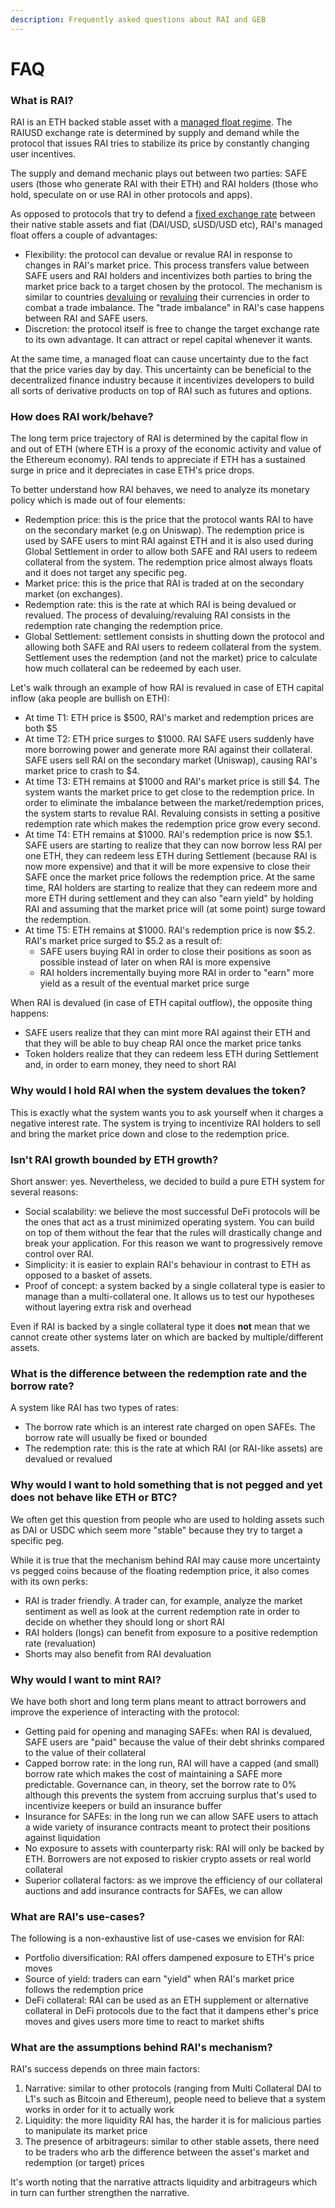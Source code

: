 ```yaml
---
description: Frequently asked questions about RAI and GEB
---
```


# FAQ

### What is RAI?

RAI is an ETH backed stable asset with a [managed float regime](https://en.wikipedia.org/wiki/Managed_float_regime). The RAIUSD exchange rate is determined by supply and demand while the protocol that issues RAI tries to stabilize its price by constantly changing user incentives.

The supply and demand mechanic plays out between two parties: SAFE users \(those who generate RAI with their ETH\) and RAI holders \(those who hold, speculate on or use RAI in other protocols and apps\).

As opposed to protocols that try to defend a [fixed exchange rate](https://www.investopedia.com/terms/f/fixedexchangerate.asp) between their native stable assets and fiat \(DAI/USD, sUSD/USD etc\), RAI's managed float offers a couple of advantages:

* Flexibility: the protocol can devalue or revalue RAI in response to changes in RAI's market price. This process transfers value between SAFE users and RAI holders and incentivizes both parties to bring the market price back to a target chosen by the protocol. The mechanism is similar to countries [devaluing](https://www.investopedia.com/terms/d/devaluation.asp) or [revaluing](https://www.investopedia.com/terms/r/revaluation.asp) their currencies in order to combat a trade imbalance. The "trade imbalance" in RAI's case happens between RAI and SAFE users.
* Discretion: the protocol itself is free to change the target exchange rate to its own advantage. It can attract or repel capital whenever it wants.

At the same time, a managed float can cause uncertainty due to the fact that the price varies day by day. This uncertainty can be beneficial to the decentralized finance industry because it incentivizes developers to build all sorts of derivative products on top of RAI such as futures and options.

### How does RAI work/behave?

The long term price trajectory of RAI is determined by the capital flow in and out of ETH \(where ETH is a proxy of the economic activity and value of the Ethereum economy\). RAI tends to appreciate if ETH has a sustained surge in price and it depreciates in case ETH's price drops.

To better understand how RAI behaves, we need to analyze its monetary policy which is made out of four elements:

* Redemption price: this is the price that the protocol wants RAI to have on the secondary market \(e.g on Uniswap\). The redemption price is used by SAFE users to mint RAI against ETH and it is also used during Global Settlement in order to allow both SAFE and RAI users to redeem collateral from the system. The redemption price almost always floats and it does not target any specific peg.
* Market price: this is the price that RAI is traded at on the secondary market \(on exchanges\).
* Redemption rate: this is the rate at which RAI is being devalued or revalued. The process of devaluing/revaluing RAI consists in the redemption rate changing the redemption price.
* Global Settlement: settlement consists in shutting down the protocol and allowing both SAFE and RAI users to redeem collateral from the system. Settlement uses the redemption \(and not the market\) price to calculate how much collateral can be redeemed by each user.

Let's walk through an example of how RAI is revalued in case of ETH capital inflow \(aka people are bullish on ETH\):

* At time T1: ETH price is $500, RAI's market and redemption prices are both $5
* At time T2: ETH price surges to $1000. RAI SAFE users suddenly have more borrowing power and generate more RAI against their collateral. SAFE users sell RAI on the secondary market \(Uniswap\), causing RAI's market price to crash to $4.
* At time T3: ETH remains at $1000 and RAI's market price is still $4. The system wants the market price to get close to the redemption price. In order to eliminate the imbalance between the market/redemption prices, the system starts to revalue RAI. Revaluing consists in setting a positive redemption rate which makes the redemption price grow every second.
* At time T4: ETH remains at $1000. RAI's redemption price is now $5.1. SAFE users are starting to realize that they can now borrow less RAI per one ETH, they can redeem less ETH during Settlement \(because RAI is now more expensive\) and that it will be more expensive to close their SAFE once the market price follows the redemption price. At the same time, RAI holders are starting to realize that they can redeem more and more ETH during settlement and they can also "earn yield" by holding RAI and assuming that the market price will \(at some point\) surge toward the redemption.
* At time T5: ETH remains at $1000. RAI's redemption price is now $5.2. RAI's market price surged to $5.2 as a result of:
  * SAFE users buying RAI in order to close their positions as soon as possible instead of later on when RAI is more expensive
  * RAI holders incrementally buying more RAI in order to "earn" more yield as a result of the eventual market price surge

When RAI is devalued \(in case of ETH capital outflow\), the opposite thing happens:

* SAFE users realize that they can mint more RAI against their ETH and that they will be able to buy cheap RAI once the market price tanks
* Token holders realize that they can redeem less ETH during Settlement and, in order to earn money, they need to short RAI

### Why would I hold RAI when the system devalues the token?

This is exactly what the system wants you to ask yourself when it charges a negative interest rate. The system is trying to incentivize RAI holders to sell and bring the market price down and close to the redemption price.

### Isn't RAI growth bounded by ETH growth?

Short answer: yes. Nevertheless, we decided to build a pure ETH system for several reasons:

* Social scalability: we believe the most successful DeFi protocols will be the ones that act as a trust minimized operating system. You can build on top of them without the fear that the rules will drastically change and break your application. For this reason we want to progressively remove control over RAI.
* Simplicity: it is easier to explain RAI's behaviour in contrast to ETH as opposed to a basket of assets.
* Proof of concept: a system backed by a single collateral type is easier to manage than a multi-collateral one. It allows us to test our hypotheses without layering extra risk and overhead

Even if RAI is backed by a single collateral type it does **not** mean that we cannot create other systems later on which are backed by multiple/different assets.

### What is the difference between the redemption rate and the borrow rate?

A system like RAI has two types of rates:

* The borrow rate which is an interest rate charged on open SAFEs. The borrow rate will usually be fixed or bounded
* The redemption rate: this is the rate at which RAI \(or RAI-like assets\) are devalued or revalued

### Why would I want to hold something that is not pegged and yet does not behave like ETH or BTC?

We often get this question from people who are used to holding assets such as DAI or USDC which seem more "stable" because they try to target a specific peg.

While it is true that the mechanism behind RAI may cause more uncertainty vs pegged coins because of the floating redemption price, it also comes with its own perks:

* RAI is trader friendly. A trader can, for example, analyze the market sentiment as well as look at the current redemption rate in order to decide on whether they should long or short RAI
* RAI holders \(longs\) can benefit from exposure to a positive redemption rate \(revaluation\)
* Shorts may also benefit from RAI devaluation

### Why would I want to mint RAI?

We have both short and long term plans meant to attract borrowers and improve the experience of interacting with the protocol:

* Getting paid for opening and managing SAFEs: when RAI is devalued, SAFE users are "paid" because the value of their debt shrinks compared to the value of their collateral
* Capped borrow rate: in the long run, RAI will have a capped \(and small\) borrow rate which makes the cost of maintaining a SAFE more predictable. Governance can, in theory, set the borrow rate to 0% although this prevents the system from accruing surplus that's used to incentivize keepers or build an insurance buffer
* Insurance for SAFEs: in the long run we can allow SAFE users to attach a wide variety of insurance contracts meant to protect their positions against liquidation
* No exposure to assets with counterparty risk: RAI will only be backed by ETH. Borrowers are not exposed to riskier crypto assets or real world collateral
* Superior collateral factors: as we improve the efficiency of our collateral auctions and add insurance contracts for SAFEs, we can allow 

### What are RAI's use-cases?

The following is a non-exhaustive list of use-cases we envision for RAI:

* Portfolio diversification: RAI offers dampened exposure to ETH's price moves
* Source of yield: traders can earn "yield" when RAI's market price follows the redemption price 
* DeFi collateral: RAI can be used as an ETH supplement or alternative collateral in DeFi protocols due to the fact that it dampens ether's price moves and gives users more time to react to market shifts

### What are the assumptions behind RAI's mechanism?

RAI's success depends on three main factors:

1. Narrative: similar to other protocols \(ranging from Multi Collateral DAI to L1's such as Bitcoin and Ethereum\), people need to believe that a system works in order for it to actually work
2. Liquidity: the more liquidity RAI has, the harder it is for malicious parties to manipulate its market price
3. The presence of arbitrageurs: similar to other stable assets, there need to be traders who arb the difference between the asset's market and redemption \(or target\) prices

It's worth noting that the narrative attracts liquidity and arbitrageurs which in turn can further strengthen the narrative.

